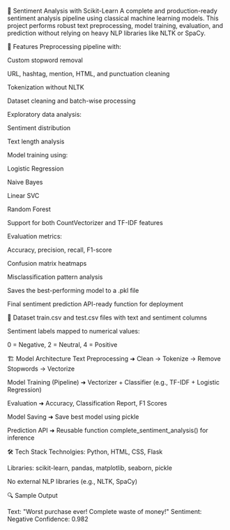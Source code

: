 🧠 Sentiment Analysis with Scikit-Learn
A complete and production-ready sentiment analysis pipeline using classical machine learning models. This project performs robust text preprocessing, model training, evaluation, and prediction without relying on heavy NLP libraries like NLTK or SpaCy.

📌 Features
Preprocessing pipeline with:

Custom stopword removal

URL, hashtag, mention, HTML, and punctuation cleaning

Tokenization without NLTK

Dataset cleaning and batch-wise processing

Exploratory data analysis:

Sentiment distribution

Text length analysis

Model training using:

Logistic Regression

Naive Bayes

Linear SVC

Random Forest

Support for both CountVectorizer and TF-IDF features

Evaluation metrics:

Accuracy, precision, recall, F1-score

Confusion matrix heatmaps

Misclassification pattern analysis

Saves the best-performing model to a .pkl file

Final sentiment prediction API-ready function for deployment

📂 Dataset
train.csv and test.csv files with text and sentiment columns

Sentiment labels mapped to numerical values:

0 = Negative, 2 = Neutral, 4 = Positive

🏗️ Model Architecture
Text Preprocessing
➜ Clean → Tokenize → Remove Stopwords → Vectorize

Model Training (Pipeline)
➜ Vectorizer + Classifier (e.g., TF-IDF + Logistic Regression)

Evaluation
➜ Accuracy, Classification Report, F1 Scores

Model Saving
➜ Save best model using pickle

Prediction API
➜ Reusable function complete_sentiment_analysis() for inference

🛠️ Tech Stack
Technolgies: Python, HTML, CSS, Flask

Libraries: scikit-learn, pandas, matplotlib, seaborn, pickle

No external NLP libraries (e.g., NLTK, SpaCy)

🔍 Sample Output

Text: "Worst purchase ever! Complete waste of money!"
Sentiment: Negative
Confidence: 0.982
